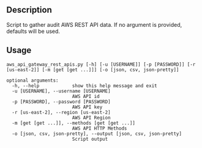 ## Description
Script to gather audit AWS REST API data. If no argument is provided, defaults will be used.

## Usage

```
aws_api_gateway_rest_apis.py [-h] [-u [USERNAME]] [-p [PASSWORD]] [-r [us-east-2]] [-m [get [get ...]]] [-o [json, csv, json-pretty]]

optional arguments:
  -h, --help            show this help message and exit
  -u [USERNAME], --username [USERNAME]
                        AWS API id
  -p [PASSWORD], --password [PASSWORD]
                        AWS API key
  -r [us-east-2], --region [us-east-2]
                        AWS API Region
  -m [get [get ...]], --methods [get [get ...]]
                        AWS API HTTP Methods
  -o [json, csv, json-pretty], --output [json, csv, json-pretty]
                        Script output
```
